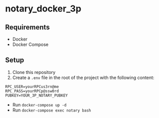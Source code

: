 # notary_docker_3p

## Requirements

 - Docker
 - Docker Compose

## Setup

1. Clone this repository
2. Create a `.env` file in the root of the project with the following content:
```
RPC_USER=yourRPCus3rn@me
RPC_PASS=yourRPCp@ssw0rd
PUBKEY=YOUR_3P_NOTARY_PUBKEY
```

 - Run `docker-compose up -d`
 - Run `docker-compose exec notary bash`